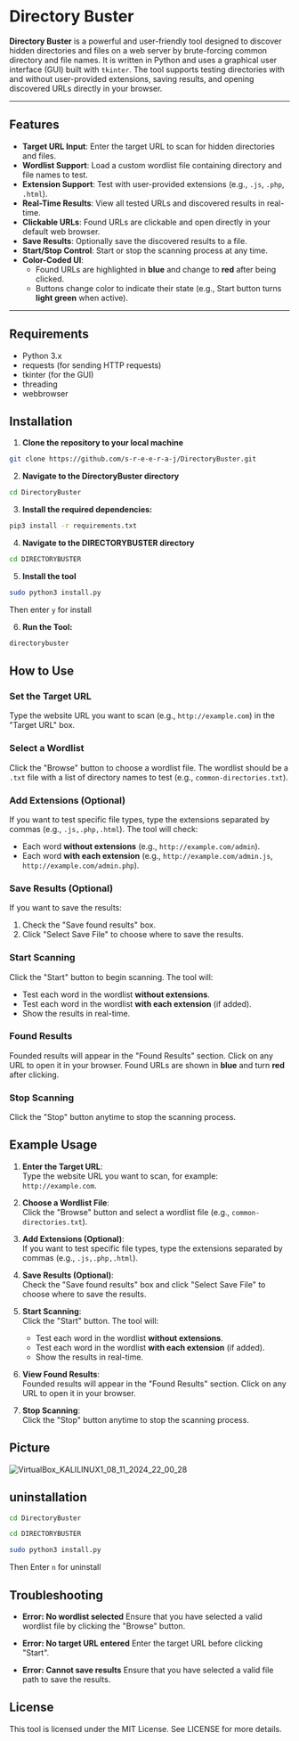 # Directory Buster

**Directory Buster** is a powerful and user-friendly tool designed to discover hidden directories and files on a web server by brute-forcing common directory and file names. It is written in Python and uses a graphical user interface (GUI) built with `tkinter`. The tool supports testing directories with and without user-provided extensions, saving results, and opening discovered URLs directly in your browser.

---

## Features

- **Target URL Input**: Enter the target URL to scan for hidden directories and files.
- **Wordlist Support**: Load a custom wordlist file containing directory and file names to test.
- **Extension Support**: Test with user-provided extensions (e.g., `.js`, `.php`, `.html`).
- **Real-Time Results**: View all tested URLs and discovered results in real-time.
- **Clickable URLs**: Found URLs are clickable and open directly in your default web browser.
- **Save Results**: Optionally save the discovered results to a file.
- **Start/Stop Control**: Start or stop the scanning process at any time.
- **Color-Coded UI**:
  - Found URLs are highlighted in **blue** and change to **red** after being clicked.
  - Buttons change color to indicate their state (e.g., Start button turns **light green** when active).

---

## Requirements
- Python 3.x
- requests (for sending HTTP requests)
- tkinter (for the GUI)
- threading
- webbrowser
  
## Installation


1. **Clone the repository to your local machine**
```bash
git clone https://github.com/s-r-e-e-r-a-j/DirectoryBuster.git
```
2. **Navigate to the DirectoryBuster directory**
```bash
cd DirectoryBuster
```

3. **Install the required dependencies:**

```bash
pip3 install -r requirements.txt
```

4. **Navigate to the DIRECTORYBUSTER directory**
  ```bash
cd DIRECTORYBUSTER
```
5. **Install the tool**
  ```bash
sudo python3 install.py
```
Then enter `y` for install

6. **Run the Tool:**
```bash
directorybuster
```

 ## How to Use

### **Set the Target URL**
Type the website URL you want to scan (e.g., `http://example.com`) in the "Target URL" box.

### **Select a Wordlist**
Click the "Browse" button to choose a wordlist file. The wordlist should be a `.txt` file with a list of directory names to test (e.g., `common-directories.txt`).

### **Add Extensions (Optional)**
If you want to test specific file types, type the extensions separated by commas (e.g., `.js,.php,.html`). The tool will check:
- Each word **without extensions** (e.g., `http://example.com/admin`).
- Each word **with each extension** (e.g., `http://example.com/admin.js`, `http://example.com/admin.php`).

### **Save Results (Optional)**
If you want to save the results:
1. Check the "Save found results" box.
2. Click "Select Save File" to choose where to save the results.

### **Start Scanning**
Click the "Start" button to begin scanning. The tool will:
- Test each word in the wordlist **without extensions**.
- Test each word in the wordlist **with each extension** (if added).
- Show the results in real-time.

### **Found Results**
Founded results will appear in the "Found Results" section. Click on any URL to open it in your browser. Found URLs are shown in **blue** and turn **red** after clicking.

### **Stop Scanning**
Click the "Stop" button anytime to stop the scanning process.

## Example Usage

1. **Enter the Target URL**:  
   Type the website URL you want to scan, for example: `http://example.com`.

2. **Choose a Wordlist File**:  
   Click the "Browse" button and select a wordlist file (e.g., `common-directories.txt`).

3. **Add Extensions (Optional)**:  
   If you want to test specific file types, type the extensions separated by commas (e.g., `.js,.php,.html`).

4. **Save Results (Optional)**:  
   Check the "Save found results" box and click "Select Save File" to choose where to save the results.

5. **Start Scanning**:  
   Click the "Start" button. The tool will:
   - Test each word in the wordlist **without extensions**.
   - Test each word in the wordlist **with each extension** (if added).
   - Show the results in real-time.

6. **View Found Results**:  
   Founded results will appear in the "Found Results" section. Click on any URL to open it in your browser.

7. **Stop Scanning**:  
   Click the "Stop" button anytime to stop the scanning process.
   
## Picture

![VirtualBox_KALILINUX1_08_11_2024_22_00_28](https://github.com/user-attachments/assets/7f496402-1321-478b-a960-9b17f91bd82a)



## uninstallation

```bash
cd DirectoryBuster
```
```bash
cd DIRECTORYBUSTER
```
```bash
sudo python3 install.py
```
Then Enter `n` for uninstall


## Troubleshooting

- **Error: No wordlist selected**
Ensure that you have selected a valid wordlist file by clicking the "Browse" button.

- **Error: No target URL entered**
Enter the target URL before clicking "Start".

- **Error: Cannot save results**
Ensure that you have selected a valid file path to save the results.

## License
This tool is licensed under the MIT License. See LICENSE for more details.



